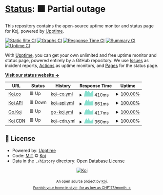 # [Status](https://status.koj.co): <!--live status--> **🟧 Partial outage**

This repository contains the open-source uptime monitor and status page for Koj, powered by [Upptime](https://upptime.js.org).

[![Static Site CI](https://github.com/koj-co/status/workflows/Static%20Site%20CI/badge.svg)](https://github.com/koj-co/status/actions?query=workflow%3A%22Static+Site+CI%22)
[![Graphs CI](https://github.com/koj-co/status/workflows/Graphs%20CI/badge.svg)](https://github.com/koj-co/status/actions?query=workflow%3A%22Graphs+CI%22)
[![Response Time CI](https://github.com/koj-co/status/workflows/Response%20Time%20CI/badge.svg)](https://github.com/koj-co/status/actions?query=workflow%3A%22Response+Time+CI%22)
[![Summary CI](https://github.com/koj-co/status/workflows/Summary%20CI/badge.svg)](https://github.com/koj-co/status/actions?query=workflow%3A%22Summary+CI%22)
[![Uptime CI](https://github.com/koj-co/status/workflows/Uptime%20CI/badge.svg)](https://github.com/koj-co/status/actions?query=workflow%3A%22Uptime+CI%22)

With [Upptime](https://upptime.js.org), you can get your own unlimited and free uptime monitor and status page, powered entirely by a GitHub repository. We use [Issues](https://github.com/koj-co/status/issues) as incident reports, [Actions](https://github.com/koj-co/status/actions) as uptime monitors, and [Pages](https://status.koj.co) for the status page.

[**Visit our status website →**](https://status.koj.co)

<!--start: status pages-->
<!-- This summary is generated by Upptime (https://github.com/upptime/upptime) -->
<!-- Do not edit this manually, your changes will be overwritten -->
<!-- prettier-ignore -->
| URL | Status | History | Response Time | Uptime |
| --- | ------ | ------- | ------------- | ------ |
| <img alt="" src="https://favicons.githubusercontent.com/koj.co" height="13"> [Koj.co](https://koj.co/en-ch/) | 🟩 Up | [koj-co.yml](https://github.com/koj-co/status/commits/HEAD/history/koj-co.yml) | <details><summary><img alt="Response time graph" src="./graphs/koj-co/response-time-week.png" height="20"> 410ms</summary><br><a href="https://status.koj.co/history/koj-co"><img alt="Response time 409" src="https://img.shields.io/endpoint?url=https%3A%2F%2Fraw.githubusercontent.com%2Fkoj-co%2Fstatus%2FHEAD%2Fapi%2Fkoj-co%2Fresponse-time.json"></a><br><a href="https://status.koj.co/history/koj-co"><img alt="24-hour response time 463" src="https://img.shields.io/endpoint?url=https%3A%2F%2Fraw.githubusercontent.com%2Fkoj-co%2Fstatus%2FHEAD%2Fapi%2Fkoj-co%2Fresponse-time-day.json"></a><br><a href="https://status.koj.co/history/koj-co"><img alt="7-day response time 410" src="https://img.shields.io/endpoint?url=https%3A%2F%2Fraw.githubusercontent.com%2Fkoj-co%2Fstatus%2FHEAD%2Fapi%2Fkoj-co%2Fresponse-time-week.json"></a><br><a href="https://status.koj.co/history/koj-co"><img alt="30-day response time 401" src="https://img.shields.io/endpoint?url=https%3A%2F%2Fraw.githubusercontent.com%2Fkoj-co%2Fstatus%2FHEAD%2Fapi%2Fkoj-co%2Fresponse-time-month.json"></a><br><a href="https://status.koj.co/history/koj-co"><img alt="1-year response time 409" src="https://img.shields.io/endpoint?url=https%3A%2F%2Fraw.githubusercontent.com%2Fkoj-co%2Fstatus%2FHEAD%2Fapi%2Fkoj-co%2Fresponse-time-year.json"></a></details> | <details><summary><a href="https://status.koj.co/history/koj-co">100.00%</a></summary><a href="https://status.koj.co/history/koj-co"><img alt="All-time uptime 100.00%" src="https://img.shields.io/endpoint?url=https%3A%2F%2Fraw.githubusercontent.com%2Fkoj-co%2Fstatus%2FHEAD%2Fapi%2Fkoj-co%2Fuptime.json"></a><br><a href="https://status.koj.co/history/koj-co"><img alt="24-hour uptime 100.00%" src="https://img.shields.io/endpoint?url=https%3A%2F%2Fraw.githubusercontent.com%2Fkoj-co%2Fstatus%2FHEAD%2Fapi%2Fkoj-co%2Fuptime-day.json"></a><br><a href="https://status.koj.co/history/koj-co"><img alt="7-day uptime 100.00%" src="https://img.shields.io/endpoint?url=https%3A%2F%2Fraw.githubusercontent.com%2Fkoj-co%2Fstatus%2FHEAD%2Fapi%2Fkoj-co%2Fuptime-week.json"></a><br><a href="https://status.koj.co/history/koj-co"><img alt="30-day uptime 100.00%" src="https://img.shields.io/endpoint?url=https%3A%2F%2Fraw.githubusercontent.com%2Fkoj-co%2Fstatus%2FHEAD%2Fapi%2Fkoj-co%2Fuptime-month.json"></a><br><a href="https://status.koj.co/history/koj-co"><img alt="1-year uptime 100.00%" src="https://img.shields.io/endpoint?url=https%3A%2F%2Fraw.githubusercontent.com%2Fkoj-co%2Fstatus%2FHEAD%2Fapi%2Fkoj-co%2Fuptime-year.json"></a></details>
| <img alt="" src="https://favicons.githubusercontent.com/api.koj.co" height="13"> [Koj API](https://api.koj.co) | 🟥 Down | [koj-api.yml](https://github.com/koj-co/status/commits/HEAD/history/koj-api.yml) | <details><summary><img alt="Response time graph" src="./graphs/koj-api/response-time-week.png" height="20"> 661ms</summary><br><a href="https://status.koj.co/history/koj-api"><img alt="Response time 360" src="https://img.shields.io/endpoint?url=https%3A%2F%2Fraw.githubusercontent.com%2Fkoj-co%2Fstatus%2FHEAD%2Fapi%2Fkoj-api%2Fresponse-time.json"></a><br><a href="https://status.koj.co/history/koj-api"><img alt="24-hour response time 702" src="https://img.shields.io/endpoint?url=https%3A%2F%2Fraw.githubusercontent.com%2Fkoj-co%2Fstatus%2FHEAD%2Fapi%2Fkoj-api%2Fresponse-time-day.json"></a><br><a href="https://status.koj.co/history/koj-api"><img alt="7-day response time 661" src="https://img.shields.io/endpoint?url=https%3A%2F%2Fraw.githubusercontent.com%2Fkoj-co%2Fstatus%2FHEAD%2Fapi%2Fkoj-api%2Fresponse-time-week.json"></a><br><a href="https://status.koj.co/history/koj-api"><img alt="30-day response time 648" src="https://img.shields.io/endpoint?url=https%3A%2F%2Fraw.githubusercontent.com%2Fkoj-co%2Fstatus%2FHEAD%2Fapi%2Fkoj-api%2Fresponse-time-month.json"></a><br><a href="https://status.koj.co/history/koj-api"><img alt="1-year response time 360" src="https://img.shields.io/endpoint?url=https%3A%2F%2Fraw.githubusercontent.com%2Fkoj-co%2Fstatus%2FHEAD%2Fapi%2Fkoj-api%2Fresponse-time-year.json"></a></details> | <details><summary><a href="https://status.koj.co/history/koj-api">100.00%</a></summary><a href="https://status.koj.co/history/koj-api"><img alt="All-time uptime 100.00%" src="https://img.shields.io/endpoint?url=https%3A%2F%2Fraw.githubusercontent.com%2Fkoj-co%2Fstatus%2FHEAD%2Fapi%2Fkoj-api%2Fuptime.json"></a><br><a href="https://status.koj.co/history/koj-api"><img alt="24-hour uptime 99.99%" src="https://img.shields.io/endpoint?url=https%3A%2F%2Fraw.githubusercontent.com%2Fkoj-co%2Fstatus%2FHEAD%2Fapi%2Fkoj-api%2Fuptime-day.json"></a><br><a href="https://status.koj.co/history/koj-api"><img alt="7-day uptime 100.00%" src="https://img.shields.io/endpoint?url=https%3A%2F%2Fraw.githubusercontent.com%2Fkoj-co%2Fstatus%2FHEAD%2Fapi%2Fkoj-api%2Fuptime-week.json"></a><br><a href="https://status.koj.co/history/koj-api"><img alt="30-day uptime 100.00%" src="https://img.shields.io/endpoint?url=https%3A%2F%2Fraw.githubusercontent.com%2Fkoj-co%2Fstatus%2FHEAD%2Fapi%2Fkoj-api%2Fuptime-month.json"></a><br><a href="https://status.koj.co/history/koj-api"><img alt="1-year uptime 100.00%" src="https://img.shields.io/endpoint?url=https%3A%2F%2Fraw.githubusercontent.com%2Fkoj-co%2Fstatus%2FHEAD%2Fapi%2Fkoj-api%2Fuptime-year.json"></a></details>
| <img alt="" src="https://favicons.githubusercontent.com/go.koj.co" height="13"> [Go.Koj](https://go.koj.co/url-shortener-uptime-monitoring-24hu9q0ir1290) | 🟩 Up | [go-koj.yml](https://github.com/koj-co/status/commits/HEAD/history/go-koj.yml) | <details><summary><img alt="Response time graph" src="./graphs/go-koj/response-time-week.png" height="20"> 417ms</summary><br><a href="https://status.koj.co/history/go-koj"><img alt="Response time 410" src="https://img.shields.io/endpoint?url=https%3A%2F%2Fraw.githubusercontent.com%2Fkoj-co%2Fstatus%2FHEAD%2Fapi%2Fgo-koj%2Fresponse-time.json"></a><br><a href="https://status.koj.co/history/go-koj"><img alt="24-hour response time 428" src="https://img.shields.io/endpoint?url=https%3A%2F%2Fraw.githubusercontent.com%2Fkoj-co%2Fstatus%2FHEAD%2Fapi%2Fgo-koj%2Fresponse-time-day.json"></a><br><a href="https://status.koj.co/history/go-koj"><img alt="7-day response time 417" src="https://img.shields.io/endpoint?url=https%3A%2F%2Fraw.githubusercontent.com%2Fkoj-co%2Fstatus%2FHEAD%2Fapi%2Fgo-koj%2Fresponse-time-week.json"></a><br><a href="https://status.koj.co/history/go-koj"><img alt="30-day response time 432" src="https://img.shields.io/endpoint?url=https%3A%2F%2Fraw.githubusercontent.com%2Fkoj-co%2Fstatus%2FHEAD%2Fapi%2Fgo-koj%2Fresponse-time-month.json"></a><br><a href="https://status.koj.co/history/go-koj"><img alt="1-year response time 410" src="https://img.shields.io/endpoint?url=https%3A%2F%2Fraw.githubusercontent.com%2Fkoj-co%2Fstatus%2FHEAD%2Fapi%2Fgo-koj%2Fresponse-time-year.json"></a></details> | <details><summary><a href="https://status.koj.co/history/go-koj">100.00%</a></summary><a href="https://status.koj.co/history/go-koj"><img alt="All-time uptime 100.00%" src="https://img.shields.io/endpoint?url=https%3A%2F%2Fraw.githubusercontent.com%2Fkoj-co%2Fstatus%2FHEAD%2Fapi%2Fgo-koj%2Fuptime.json"></a><br><a href="https://status.koj.co/history/go-koj"><img alt="24-hour uptime 100.00%" src="https://img.shields.io/endpoint?url=https%3A%2F%2Fraw.githubusercontent.com%2Fkoj-co%2Fstatus%2FHEAD%2Fapi%2Fgo-koj%2Fuptime-day.json"></a><br><a href="https://status.koj.co/history/go-koj"><img alt="7-day uptime 100.00%" src="https://img.shields.io/endpoint?url=https%3A%2F%2Fraw.githubusercontent.com%2Fkoj-co%2Fstatus%2FHEAD%2Fapi%2Fgo-koj%2Fuptime-week.json"></a><br><a href="https://status.koj.co/history/go-koj"><img alt="30-day uptime 100.00%" src="https://img.shields.io/endpoint?url=https%3A%2F%2Fraw.githubusercontent.com%2Fkoj-co%2Fstatus%2FHEAD%2Fapi%2Fgo-koj%2Fuptime-month.json"></a><br><a href="https://status.koj.co/history/go-koj"><img alt="1-year uptime 100.00%" src="https://img.shields.io/endpoint?url=https%3A%2F%2Fraw.githubusercontent.com%2Fkoj-co%2Fstatus%2FHEAD%2Fapi%2Fgo-koj%2Fuptime-year.json"></a></details>
| <img alt="" src="https://favicons.githubusercontent.com/kojcdn.com" height="13"> [Koj CDN](https://kojcdn.com) | 🟩 Up | [koj-cdn.yml](https://github.com/koj-co/status/commits/HEAD/history/koj-cdn.yml) | <details><summary><img alt="Response time graph" src="./graphs/koj-cdn/response-time-week.png" height="20"> 360ms</summary><br><a href="https://status.koj.co/history/koj-cdn"><img alt="Response time 360" src="https://img.shields.io/endpoint?url=https%3A%2F%2Fraw.githubusercontent.com%2Fkoj-co%2Fstatus%2FHEAD%2Fapi%2Fkoj-cdn%2Fresponse-time.json"></a><br><a href="https://status.koj.co/history/koj-cdn"><img alt="24-hour response time 405" src="https://img.shields.io/endpoint?url=https%3A%2F%2Fraw.githubusercontent.com%2Fkoj-co%2Fstatus%2FHEAD%2Fapi%2Fkoj-cdn%2Fresponse-time-day.json"></a><br><a href="https://status.koj.co/history/koj-cdn"><img alt="7-day response time 360" src="https://img.shields.io/endpoint?url=https%3A%2F%2Fraw.githubusercontent.com%2Fkoj-co%2Fstatus%2FHEAD%2Fapi%2Fkoj-cdn%2Fresponse-time-week.json"></a><br><a href="https://status.koj.co/history/koj-cdn"><img alt="30-day response time 374" src="https://img.shields.io/endpoint?url=https%3A%2F%2Fraw.githubusercontent.com%2Fkoj-co%2Fstatus%2FHEAD%2Fapi%2Fkoj-cdn%2Fresponse-time-month.json"></a><br><a href="https://status.koj.co/history/koj-cdn"><img alt="1-year response time 360" src="https://img.shields.io/endpoint?url=https%3A%2F%2Fraw.githubusercontent.com%2Fkoj-co%2Fstatus%2FHEAD%2Fapi%2Fkoj-cdn%2Fresponse-time-year.json"></a></details> | <details><summary><a href="https://status.koj.co/history/koj-cdn">100.00%</a></summary><a href="https://status.koj.co/history/koj-cdn"><img alt="All-time uptime 100.00%" src="https://img.shields.io/endpoint?url=https%3A%2F%2Fraw.githubusercontent.com%2Fkoj-co%2Fstatus%2FHEAD%2Fapi%2Fkoj-cdn%2Fuptime.json"></a><br><a href="https://status.koj.co/history/koj-cdn"><img alt="24-hour uptime 100.00%" src="https://img.shields.io/endpoint?url=https%3A%2F%2Fraw.githubusercontent.com%2Fkoj-co%2Fstatus%2FHEAD%2Fapi%2Fkoj-cdn%2Fuptime-day.json"></a><br><a href="https://status.koj.co/history/koj-cdn"><img alt="7-day uptime 100.00%" src="https://img.shields.io/endpoint?url=https%3A%2F%2Fraw.githubusercontent.com%2Fkoj-co%2Fstatus%2FHEAD%2Fapi%2Fkoj-cdn%2Fuptime-week.json"></a><br><a href="https://status.koj.co/history/koj-cdn"><img alt="30-day uptime 100.00%" src="https://img.shields.io/endpoint?url=https%3A%2F%2Fraw.githubusercontent.com%2Fkoj-co%2Fstatus%2FHEAD%2Fapi%2Fkoj-cdn%2Fuptime-month.json"></a><br><a href="https://status.koj.co/history/koj-cdn"><img alt="1-year uptime 100.00%" src="https://img.shields.io/endpoint?url=https%3A%2F%2Fraw.githubusercontent.com%2Fkoj-co%2Fstatus%2FHEAD%2Fapi%2Fkoj-cdn%2Fuptime-year.json"></a></details>

<!--end: status pages-->

## 📄 License

- Powered by: [Upptime](https://github.com/upptime/upptime)
- Code: [MIT](./LICENSE) © [Koj](https://koj.co/engineering)
- Data in the `./history` directory: [Open Database License](https://opendatacommons.org/licenses/odbl/1-0/)

<p align="center">
  <a href="https://koj.co">
    <img width="44" alt="Koj" src="https://kojcdn.com/v1598284251/website-v2/koj-github-footer_m089ze.svg">
  </a>
</p>
<p align="center">
  <sub>An open source project by <a href="https://koj.co">Koj</a>. <br> <a href="https://koj.co">Furnish your home in style, for as low as CHF175/month →</a></sub>
</p>

